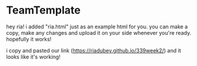 # TeamTemplate

hey ria! i added "ria.html" just as an example html for you. you can make a copy, make any changes and upload it on your side whenever you're ready. hopefully it works!

i copy and pasted our link (https://riadubey.github.io/339week2/) and it looks like it's working!
